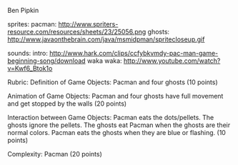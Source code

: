 Ben Pipkin

sprites:
pacman: http://www.spriters-resource.com/resources/sheets/23/25056.png
ghosts: http://www.javaonthebrain.com/java/msmidpman/spritecloseup.gif

sounds:
intro: http://www.hark.com/clips/ccfybkvmdy-pac-man-game-beginning-song/download
waka waka: http://www.youtube.com/watch?v=Kwf6_Btok1o

Rubric:
Definition of Game Objects: Pacman and four ghosts (10 points)

Animation of Game Objects: Pacman and four ghosts have full movement and get stopped by the walls (20 points)

Interaction between Game Objects: Pacman eats the dots/pellets. The ghosts ignore the pellets. The ghosts eat Pacman when the ghosts are their normal colors. Pacman eats the ghosts when they are blue or flashing. (10 points)

Complexity: Pacman (20 points)